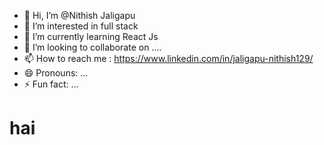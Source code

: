 - 👋 Hi, I’m @Nithish Jaligapu
- 👀 I’m interested in  full stack 
- 🌱 I’m currently learning  React Js
- 💞️ I’m looking to collaborate on  ....
- 📫 How to reach me : https://www.linkedin.com/in/jaligapu-nithish129/
- 😄 Pronouns: ...
- ⚡ Fun fact: ...
<h1> hai </h1>
<!---
Nithish1209/Nithish1209 is a ✨ special ✨ repository because its `README.md` (this file) appears on your GitHub profile.
You can click the Preview link to take a look at your changes.
--->

